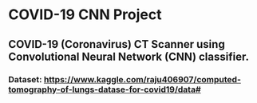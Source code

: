 # COVID-19 CNN Project

## COVID-19 (Coronavirus) CT Scanner using Convolutional Neural Network (CNN) classifier.

### Dataset: https://www.kaggle.com/raju406907/computed-tomography-of-lungs-datase-for-covid19/data#
